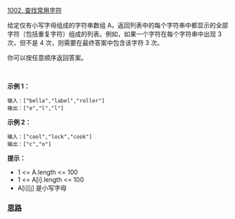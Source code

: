 [1002. 查找常用字符](https://leetcode-cn.com/problems/find-common-characters/)


给定仅有小写字母组成的字符串数组 A，返回列表中的每个字符串中都显示的全部字符（包括重复字符）组成的列表。例如，如果一个字符在每个字符串中出现 3 次，但不是 4 次，则需要在最终答案中包含该字符 3 次。

你可以按任意顺序返回答案。

 

**示例 1：**
```
输入：["bella","label","roller"]
输出：["e","l","l"]
```
**示例 2：**
```
输入：["cool","lock","cook"]
输出：["c","o"]
```

**提示：**

- 1 <= A.length <= 100
- 1 <= A[i].length <= 100
- A[i][j] 是小写字母

### [思路](./thinking.md)
